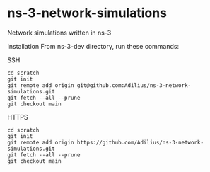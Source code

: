 # ns-3-network-simulations
Network simulations written in ns-3

Installation
From ns-3-dev directory, run these commands:

SSH
```shell
cd scratch
git init
git remote add origin git@github.com:Adilius/ns-3-network-simulations.git
git fetch --all --prune
git checkout main
```

HTTPS
```shell
cd scratch
git init
git remote add origin https://github.com/Adilius/ns-3-network-simulations.git
git fetch --all --prune
git checkout main
```
